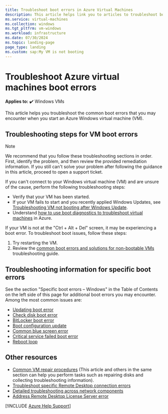 ```yaml
---
title: Troubleshoot boot errors in Azure Virtual Machines
description: This article helps link you to articles to troubleshoot boot errors in Azure Virtual Machines.
ms.service: virtual-machines
ms.collection: windows
ms.tgt_pltfrm: vm-windows
ms.workload: infrastructure
ms.date: 07/30/2024
ms.topic: landing-page
page_type: landing
ms.custom: sap:My VM is not booting
---
```


# Troubleshoot Azure virtual machines boot errors

**Applies to:** :heavy_check_mark: Windows VMs

This article helps you troubleshoot the common boot errors that you may encounter when you start an Azure Windows virtual machine (VM).

## Troubleshooting steps for VM boot errors

> [!Note]
> We recommend that you follow these troubleshooting sections in order. First, identify the problem, and then review the provided remediation information. If you still can't solve your problem after following the guidance in this article, proceed to open a support ticket.

If you can't connect to your Windows virtual machine (VM) and are unsure of the cause, perform the following troubleshooting steps:

- Verify that your VM has been started.
- If your VM fails to start and you recently applied Windows Updates, see [Troubleshooting VM not booting after Windows Update](troubleshoot-stuck-updating-boot-error).
- Understand [how to use boot diagnostics to troubleshoot virtual machines](boot-diagnostics) in Azure.

If your VM is not at the "Ctrl + Alt + Del" screen, it may be experiencing a boot error. To troubleshoot boot issues, follow these steps:

1.	Try restarting the VM.
2.	Review the [common boot errors and solutions for non-bootable VMs](boot-error-troubleshoot.md) troubleshooting guide.

## Troubleshooting information for specific boot errors

See the section "Specific boot errors – Windows" in the Table of Contents on the left side of this page for additional boot errors you may encounter. Among the most common issues are:

- [Updating boot error](troubleshoot-stuck-updating-boot-error.md)
- [Check disk boot error](troubleshoot-check-disk-boot-error.md)
- [BitLocker boot error](/azure/virtual-machines/windows/troubleshoot-bitlocker-boot-error.md)
- [Boot configuration update](troubleshoot-vm-boot-configure-update.md)
- [Common blue screen error](troubleshoot-common-blue-screen-error.md)
- [Critical service failed boot error](troubleshoot-critical-service-failed-boot-error.md)
- [Reboot loop](troubleshoot-reboot-loop.md)

## Other resources

- [Common VM repair procedures](troubleshoot-vm-by-use-nested-virtualization.md) (This article and others in the same section can help you perform tasks such as repairing disks and collecting troubleshooting information).
- [Troubleshoot specific Remote Desktop connection errors](troubleshoot-specific-rdp-errors.md)
- [Detailed troubleshooting across network components](detailed-troubleshoot-rdp.md)
- [Address Remote Desktop License Server error](troubleshoot-specific-rdp-errors.md#rdplicense)

[!INCLUDE [Azure Help Support](../../../includes/azure-help-support.md)]
